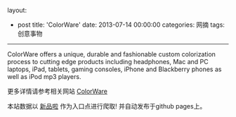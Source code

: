 layout: 
  - post 
title: 'ColorWare' 
date: 2013-07-14 00:00:00 
categories: 网摘 
tags: 创意事物 
---

ColorWare offers a unique, durable and fashionable custom colorization process to cutting edge products including headphones, Mac and PC laptops, iPad, tablets, gaming consoles, iPhone and Blackberry phones as well as iPod mp3 players.  

更多详情请参考相关网站 [ColorWare](http://www.colorware.com/)  

本站数据以 [新品啦](http://xinpinla.com/) 作为入口点进行爬取! 并自动发布于github pages上。  

